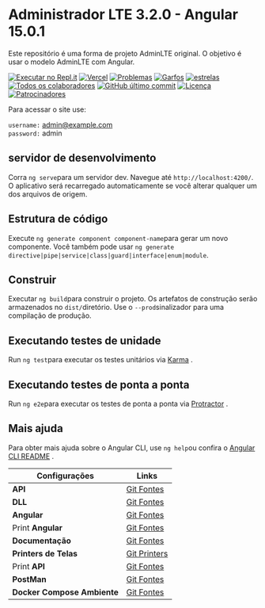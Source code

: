 # Administrador LTE 3.2.0 - Angular 15.0.1

Este repositório é uma forma de projeto AdminLTE original. O objetivo é usar o modelo AdminLTE com Angular.


[![Executar no Repl.it](https://camo.githubusercontent.com/a089b342c7058808603e7ec4e7e8d5b43a42c59f48700fe7d0edebf6fcf118cf/68747470733a2f2f7265706c2e69742f62616467652f6769746875622f6572646b73652f61646d696e6c74652d332d616e67756c6172)](https://repl.it/github/erdkse/adminlte-3-angular)  [![Vercel](https://camo.githubusercontent.com/dad35344b1010ce57d3051b607c065394e89c5d4fe58200d0c0bfde12071ed3f/68747470733a2f2f696d672e736869656c64732e696f2f6769746875622f6465706c6f796d656e74732f6572646b73652f61646d696e6c74652d332d616e67756c61722f70726f64756374696f6e2e7376673f6c6f676f3d76657263656c266c6162656c3d76657263656c)](https://camo.githubusercontent.com/dad35344b1010ce57d3051b607c065394e89c5d4fe58200d0c0bfde12071ed3f/68747470733a2f2f696d672e736869656c64732e696f2f6769746875622f6465706c6f796d656e74732f6572646b73652f61646d696e6c74652d332d616e67756c61722f70726f64756374696f6e2e7376673f6c6f676f3d76657263656c266c6162656c3d76657263656c)  [![Problemas](https://camo.githubusercontent.com/1747371dce2c143630e157254b8fd714457cd3ab29ec2a72213fe636c79e9821/68747470733a2f2f696d672e736869656c64732e696f2f6769746875622f6973737565732f6572646b73652f61646d696e6c74652d332d616e67756c6172)](https://camo.githubusercontent.com/1747371dce2c143630e157254b8fd714457cd3ab29ec2a72213fe636c79e9821/68747470733a2f2f696d672e736869656c64732e696f2f6769746875622f6973737565732f6572646b73652f61646d696e6c74652d332d616e67756c6172)  [![Garfos](https://camo.githubusercontent.com/1e630639bfe1b5d15ac70a9795ab319874d7eb0ec1d17b271116cccdc957c1ec/68747470733a2f2f696d672e736869656c64732e696f2f6769746875622f666f726b732f6572646b73652f61646d696e6c74652d332d616e67756c6172)](https://camo.githubusercontent.com/1e630639bfe1b5d15ac70a9795ab319874d7eb0ec1d17b271116cccdc957c1ec/68747470733a2f2f696d672e736869656c64732e696f2f6769746875622f666f726b732f6572646b73652f61646d696e6c74652d332d616e67756c6172)  [![estrelas](https://camo.githubusercontent.com/df72dfdc8384d11b8d6b647b42648486625bfe69ccad9722cf2a56dfa5f9fb24/68747470733a2f2f696d672e736869656c64732e696f2f6769746875622f73746172732f6572646b73652f61646d696e6c74652d332d616e67756c6172)](https://camo.githubusercontent.com/df72dfdc8384d11b8d6b647b42648486625bfe69ccad9722cf2a56dfa5f9fb24/68747470733a2f2f696d672e736869656c64732e696f2f6769746875622f73746172732f6572646b73652f61646d696e6c74652d332d616e67756c6172)  [![Todos os colaboradores](https://camo.githubusercontent.com/60f4e6a9ba8683a8303d97cab7693a1d022cc822a729ebeb434e801ce870eb67/68747470733a2f2f696d672e736869656c64732e696f2f62616467652f616c6c5f636f6e7472696275746f72732d312d6f72616e67652e7376673f7374796c653d666c61742d737175617265)](https://github.com/peringfc/TheCatAPIAngular#contributors-)  [![GitHub último commit](https://camo.githubusercontent.com/cde0b213bd7afb6c8d935d2c00c12492f778525c3a76afd7b4a6f11fe5937eeb/68747470733a2f2f696d672e736869656c64732e696f2f6769746875622f6c6173742d636f6d6d69742f6572646b73652f61646d696e6c74652d332d616e67756c61722e737667)](https://camo.githubusercontent.com/cde0b213bd7afb6c8d935d2c00c12492f778525c3a76afd7b4a6f11fe5937eeb/68747470733a2f2f696d672e736869656c64732e696f2f6769746875622f6c6173742d636f6d6d69742f6572646b73652f61646d696e6c74652d332d616e67756c61722e737667)  [![Licença](https://camo.githubusercontent.com/75723eed9eb14b55297461ef6bf120a52383c65f72e27aa2def1c7b63fdf7379/68747470733a2f2f696d672e736869656c64732e696f2f6769746875622f6c6963656e73652f6572646b73652f61646d696e6c74652d332d616e67756c61722e737667)](https://github.com/peringfc/TheCatAPIAngular/blob/main/LICENSE)  [![Patrocinadores](https://camo.githubusercontent.com/f5618aa37e4b00bd6c54facee89c274a259741dc16f7623e9963538906296a47/68747470733a2f2f696d672e736869656c64732e696f2f6769746875622f73706f6e736f72732f6572646b73652e737667)](https://camo.githubusercontent.com/f5618aa37e4b00bd6c54facee89c274a259741dc16f7623e9963538906296a47/68747470733a2f2f696d672e736869656c64732e696f2f6769746875622f73706f6e736f72732f6572646b73652e737667)

  

Para acessar o site use:

`username:`  [admin@example.com](mailto:admin@example.com)  
`password:` admin  

## [](https://github.com/peringfc/TheCatAPIAngular#development-server)servidor de desenvolvimento

Corra `ng serve`para um servidor dev. Navegue até `http://localhost:4200/`. O aplicativo será recarregado automaticamente se você alterar qualquer um dos arquivos de origem.

## [](https://github.com/peringfc/TheCatAPIAngular#code-scaffolding)Estrutura de código

Execute `ng generate component component-name`para gerar um novo componente. Você também pode usar `ng generate directive|pipe|service|class|guard|interface|enum|module`.

## [](https://github.com/peringfc/TheCatAPIAngular#build)Construir

Executar `ng build`para construir o projeto. Os artefatos de construção serão armazenados no `dist/`diretório. Use o `--prod`sinalizador para uma compilação de produção.

## [](https://github.com/peringfc/TheCatAPIAngular#running-unit-tests)Executando testes de unidade

Run `ng test`para executar os testes unitários via [Karma](https://karma-runner.github.io/) .

## [](https://github.com/peringfc/TheCatAPIAngular#running-end-to-end-tests)Executando testes de ponta a ponta

Run `ng e2e`para executar os testes de ponta a ponta via [Protractor](http://www.protractortest.org/) .

## [](https://github.com/peringfc/TheCatAPIAngular#further-help)Mais ajuda

Para obter mais ajuda sobre o Angular CLI, use `ng help`ou confira o [Angular CLI README](https://github.com/angular/angular-cli/blob/master/README.md) .

|Configurações| Links |
|--|--|
| **API**  | [Git Fontes](https://github.com/peringfc/TheCatAPI)  |
| **DLL**  | [Git Fontes](https://github.com/peringfc/TheCatAPI_Lib)  |
|**Angular** | [Git Fontes](https://github.com/peringfc/TheCatAPIAngular)  |
| Print **Angular**  | [Git Fontes](https://github.com/peringfc/TheCatAPI_Lib/blob/master/Documents/Imagens/angular_01.png)  |
| **Documentação** | [Git Fontes](https://github.com/peringfc/TheCatAPI_Lib/tree/master/Documents)  |
|**Printers de Telas** | [Git Printers](https://github.com/peringfc/TheCatAPI_Lib/tree/master/Documents/Imagens)  |
| Print **API**  | [Git Fontes](https://github.com/peringfc/TheCatAPI_Lib/blob/master/Documents/Imagens/API_003_json.png)  |
| **PostMan**  | [Git Fontes](https://github.com/peringfc/TheCatAPI_Lib/tree/master/Documents/Postman)  |
| **Docker Compose  Ambiente** | [Git Fontes](https://github.com/peringfc/TheCatAPI_Lib/blob/master/Documents/DockerComposer.md)  |
